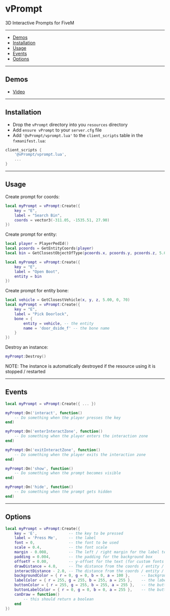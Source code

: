 # vPrompt
 3D Interactive Prompts for FiveM

---


- [Demos](#demos)
- [Installation](#installation)
- [Usage](#usage)
- [Events](#events)
- [Options](#options)
---

## Demos
- [Video](https://streamable.com/q4zhuc)

---

## Installation
* Drop the `vPrompt` directory into you `resources` directory
* Add `ensure vPrompt` to your `server.cfg` file
* Add `'@vPrompt/vprompt.lua'` to the `client_scripts` table in the `fxmanifest.lua`:

```lua
client_scripts {
    '@vPrompt/vprompt.lua',
    ...
}
```

---

## Usage
Create prompt for coords:
```lua
local myPrompt = vPrompt:Create({
    key = "E",
    label = "Search Bin",
    coords = vector3(-311.05, -1535.51, 27.90)
})
```

Create prompt for entity:
```lua
local player = PlayerPedId()
local pcoords = GetEntityCoords(player)
local bin = GetClosestObjectOfType(pcoords.x, pcoords.y, pcoords.z, 5.0, -654402915)

local myPrompt = vPrompt:Create({
    key = "E",
    label = "Open Boot",
    entity = bin
})
```

Create prompt for entity bone:
```lua
local vehicle = GetClosestVehicle(x, y, z, 5.00, 0, 70)
local myPrompt = vPrompt:Create({
    key = "E",
    label = "Pick Doorlock",
    bone = {
        entity = vehicle, -- the entity
        name = 'door_dside_f' -- the bone name
    }
})
```

Destroy an instance:
```lua
myPrompt:Destroy()
```

NOTE: The instance is automatically destroyed if the resource using it is stopped / restarted

---

## Events

```lua
local myPrompt = vPrompt:Create({ ... })

myPrompt:On('interact', function()
    -- Do something when the player presses the key
end)

myPrompt:On('enterInteractZone', function()
    -- Do something when the player enters the interaction zone
end)

myPrompt:On('exitInteractZone', function()
    -- Do something when the player exits the interaction zone
end)

myPrompt:On('show', function()
    -- Do something when the prompt becomes visible
end)

myPrompt:On('hide', function()
    -- Do something when the prompt gets hidden
end)
```

---

## Options
```lua
local myPrompt = vPrompt:Create({
    key = 'E',              -- the key to be pressed
    label = 'Press Me',     -- the label
    font = 0,               -- the font to be used
    scale = 0.4,            -- the font scale
    margin - 0.008,         -- The left / right margin for the label text
    padding = 0.004,        -- the padding for the background box
    offsetY = 0.00,         -- y-offset for the text (for custom fonts - GTAV native fonts are handled by the instance)
    drawDistance = 4.0,     -- The distance from the coords / entity / bone before the prompt is drawn
    interactDistance - 2.0, -- The distance from the coords / entity / bone before the player can interact
    backgroundColor = { r = 0, g = 0, b = 0, a = 100 },     -- background box color
    labelColor = { r = 255, g = 255, b = 255, a = 255 },    -- the label color
    buttonColor = { r = 255, g = 255, b = 255, a = 255 },   -- the button's background color
    buttonLabelColor = { r = 0, g = 0, b = 0, a = 255 },    -- the button's text color
    canDraw = function()
        -- this should return a boolean
    end
})
```
